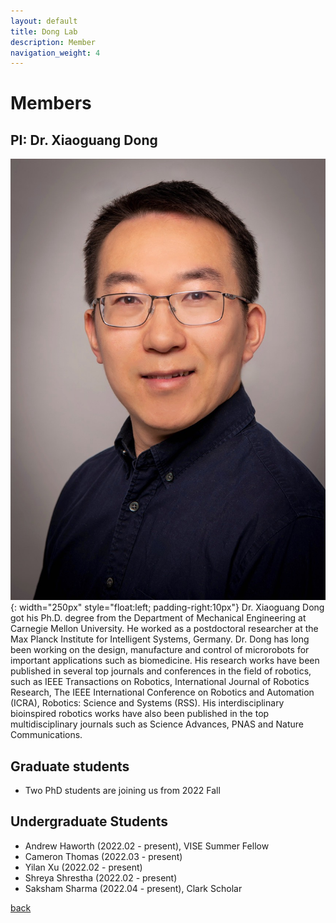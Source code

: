 ```yaml
---
layout: default
title: Dong Lab
description: Member
navigation_weight: 4
---
```


# Members


## PI: Dr. Xiaoguang Dong

![PI](Dong_portrait.jpeg){: width="250px" style="float:left; padding-right:10px"} 
Dr. Xiaoguang Dong got his Ph.D. degree from the Department of Mechanical Engineering at Carnegie Mellon University. He worked as a postdoctoral researcher at the Max Planck Institute for Intelligent Systems, Germany. Dr. Dong has long been working on the design, manufacture and control of microrobots for important applications such as biomedicine. His research works have been published in several top journals and conferences in the field of robotics, such as IEEE Transactions on Robotics, International Journal of Robotics Research, The IEEE International Conference on Robotics and Automation (ICRA), Robotics: Science and Systems (RSS). His interdisciplinary bioinspired robotics works have also been published in the top multidisciplinary journals such as Science Advances, PNAS and Nature Communications. 

## Graduate students
* Two PhD students are joining us from 2022 Fall

## Undergraduate Students
* Andrew Haworth (2022.02 - present), VISE Summer Fellow
* Cameron Thomas (2022.03 - present)
* Yilan Xu (2022.02 - present)
* Shreya Shrestha (2022.02 - present)
* Saksham Sharma (2022.04 - present), Clark Scholar





[back](./)


